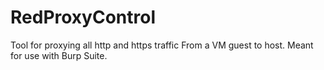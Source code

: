# RedProxyControl
Tool for proxying all http and https traffic From a VM guest to host. Meant for use with Burp Suite.
